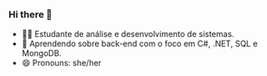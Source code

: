 ### Hi there 👋

- 👩‍💻 Estudante de análise e desenvolvimento de sistemas.
- 🌱 Aprendendo sobre back-end com o foco em C#, .NET, SQL e MongoDB.
- 😄 Pronouns: she/her
